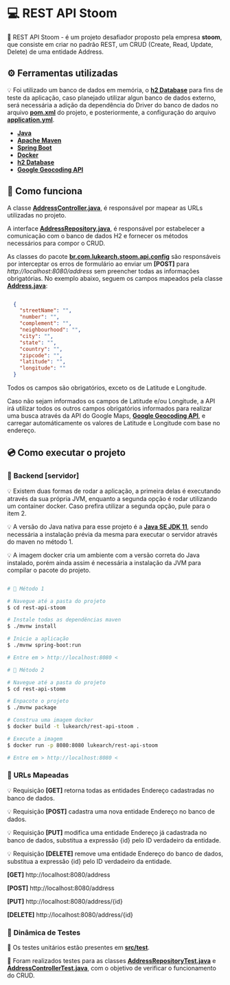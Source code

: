 # 💻 REST API Stoom

📝 REST API Stoom - é um projeto desafiador proposto pela empresa **stoom**, que consiste em criar no padrão REST, um CRUD (Create, Read, Update,  Delete) de uma entidade Address.

## ⚙️ Ferramentas utilizadas

💡 Foi utilizado um banco de dados em memória, o **[h2 Database][h2]** para fins de teste da aplicação, caso planejado utilizar algun banco de dados externo, será necessária a adição da dependência do Driver do banco de dados no arquivo **[pom.xml][pom]** do projeto, e posteriormente, a configuração do arquivo **[application.yml][config]**.

- **[Java][java]**
- **[Apache Maven][maven]**
- **[Spring Boot][spring]**
- **[Docker][docker]**
- **[h2 Database][h2]**
- **[Google Geocoding API][geocoding]**

## 🚀 Como funciona

 A classe **[AddressController.java][addressController]**, é responsável por mapear as URLs utilizadas no projeto.

 A interface **[AddressRepository.java][addressRepository]**, é responsável por estabelecer a comunicação com o banco de dados H2 e fornecer os métodos necessários para compor o CRUD.

 As classes do pacote **[br.com.lukearch.stoom.api.config][config]** são responsáveis por interceptar os erros de formulário ao enviar um **[POST]** para *http://localhost:8080/address* sem preencher todas as informações obrigatórias.
No exemplo abaixo, seguem os campos mapeados pela classe **[Address.java][address]**:
```JSON

  {
    "streetName": "",         
    "number": "",             
    "complement": "",         
    "neighbourhood": "",      
    "city": "",              
    "state": "",             
    "country": "",           
    "zipcode": "",           
    "latitude": "",          
    "longitude": ""          
  }

```

Todos os campos são obrigatórios, exceto os de Latitude e Longitude.

Caso não sejam informados os campos de Latitude e/ou Longitude, a API irá utilizar todos os outros campos obrigatórios informados para realizar uma busca através da API do Google Maps, **[Google Geocoding API][geocoding]**, e carregar automáticamente os valores de Latitude e Longitude com base no endereço.

[address]: ./src/main/java/br/com/lukearch/stoom/api/model/Address.java
[config]: ./src/main/java/br/com/lukearch/stoom/api/config
[addressController]: ./src/main/java/br/com/lukearch/stoom/api/controller/AddressController.java
[addressRepository]: ./src/main/java/br/com/lukearch/stoom/api/repository/AddressRepository.java

## 💿 Como executar o projeto

### 🎲 **Backend [servidor]**

💡 Existem duas formas de rodar a aplicação, a primeira delas é executando através da sua própria JVM, enquanto a segunda opção é rodar utilizando um container docker.
Caso prefira utilizar a segunda opção, pule para o item 2.

💡 A versão do Java nativa para esse projeto é a **[Java SE JDK 11][java se 11]**, sendo necessária a instalação prévia da mesma para executar o servidor através do maven no método 1. 

💡 A imagem docker cria um ambiente com a versão correta do Java instalado, porém ainda assim é necessária a instalação da JVM para compilar o pacote do projeto.

```bash

# 📌 Método 1

# Navegue até a pasta do projeto
$ cd rest-api-stoom

# Instale todas as dependências maven
$ ./mvnw install

# Inicie a aplicação
$ ./mvnw spring-boot:run

# Entre em > http://localhost:8080 <

```
```bash
# 📌 Método 2

# Navegue até a pasta do projeto
$ cd rest-api-stomm

# Enpacote o projeto
$ ./mvnw package

# Construa uma imagem docker
$ docker build -t lukearch/rest-api-stoom .

# Execute a imagem
$ docker run -p 8080:8080 lukearch/rest-api-stoom

# Entre em > http://localhost:8080 <

```

### 🎲 **URLs Mapeadas**

💡 Requisição **[GET]** retorna todas as entidades Endereço cadastradas no banco de dados.

💡 Requisição **[POST]** cadastra uma nova entidade Endereço no banco de dados.

💡 Requisição **[PUT]** modifica uma entidade Endereço já cadastrada no banco de dados, substitua a expressão {id} pelo ID verdadeiro da entidade.

💡 Requisição **[DELETE]** remove uma entidade Endereço do banco de dados, substitua a expressão {id} pelo ID verdadeiro da entidade.

**[GET]** http://localhost:8080/address


**[POST]** http://localhost:8080/address


**[PUT]** http://localhost:8080/address/{id}


**[DELETE]** http://localhost:8080/address/{id}

### 🎲 **Dinâmica de Testes**

📝 Os testes unitários estão presentes em **[src/test][test]**.

📝 Foram realizados testes para as classes **[AddressRepositoryTest.java][addressRepositoryTest]** e **[AddressControllerTest.java][addressControllerTest]**, com o objetivo de verificar o funcionamento do CRUD.







[postman]: https://www.postman.com/
[addressControllerTest]: ./src/test/java/br/com/lukearch/stoom/api/controllerTest/AddressControllerTest.java
[addressRepositoryTest]: ./src/test/java/br/com/lukearch/stoom/api/repositoryTest/AddressRepositoryTest.java
[java]: https://www.java.com/pt-BR/
[maven]: https://maven.apache.org/
[spring]: https://spring.io/
[thymeleaf]: https://www.thymeleaf.org/
[vue]: https://vuejs.org/
[docker]: https://www.docker.com/
[h2]: https://www.h2database.com/html/main.html
[geocoding]: https://developers.google.com/maps/documentation/geocoding/overview
[pom]: ./pom.xml
[test]: ./src/test/java/br/com/lukearch/stoom/api
[config]: ./src/main/resources/application.yml
[java se 11]: https://www.oracle.com/br/java/technologies/javase-jdk11-downloads.html
